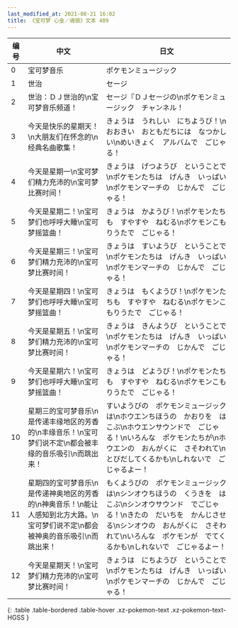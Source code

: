```yaml
---
last_modified_at: 2021-08-21 16:02
title: 《宝可梦 心金／魂银》文本 409
---
```

| 编号 | 中文 | 日文 |
| ---- | ---- | ---- |
| 0 | 宝可梦音乐 | ポケモンミュージック |
| 1 | 世治 | セージ |
| 2 | 世治：ＤＪ世治的\n宝可梦音乐频道！ | セージ『ＤＪセージの\nポケモンミュージック　チャンネル！ |
| 3 | 今天是快乐的星期天！\n大朋友们在怀念的\n经典名曲歌集！ | きょうは　うれしい　にちようび！\nおおきい　おともだちには　なつかしい\nめいきょく　アルバムで　ごじゃる！ |
| 4 | 今天是星期一\n宝可梦们精力充沛的\n宝可梦比赛时间！ | きょうは　げつようび　ということで\nポケモンたちは　げんき　いっぱい\nポケモンマーチの　じかんで　ごじゃる！ |
| 5 | 今天是星期二！\n宝可梦们也呼呼大睡\n宝可梦摇篮曲！ | きょうは　かようび！\nポケモンたちも　すやすや　ねむる\nポケモンこもりうたで　ごじゃる！ |
| 6 | 今天是星期三！\n宝可梦们精力充沛的\n宝可梦比赛时间！ | きょうは　すいようび　ということで\nポケモンたちは　げんき　いっぱい\nポケモンマーチの　じかんで　ごじゃる！ |
| 7 | 今天是星期四！\n宝可梦们也呼呼大睡\n宝可梦摇篮曲！ | きょうは　もくようび！\nポケモンたちも　すやすや　ねむる\nポケモンこもりうたで　ごじゃる！ |
| 8 | 今天是星期五！\n宝可梦们精力充沛的\n宝可梦比赛时间！ | きょうは　きんようび　ということで\nポケモンたちは　げんき　いっぱい\nポケモンマーチの　じかんで　ごじゃる！ |
| 9 | 今天是星期六！\n宝可梦们也呼呼大睡\n宝可梦摇篮曲！ | きょうは　どようび！\nポケモンたちも　すやすや　ねむる\nポケモンこもりうたで　ごじゃる！ |
| 10 | 星期三的宝可梦音乐\n是传递丰缘地区的芳香的\n丰缘音乐！\n宝可梦们说不定\n都会被丰缘的音乐吸引\n而跳出来！ | すいようびの　ポケモンミュージックは\nホウエンちほうの　かおりを　はこぶ\nホウエンサウンドで　ごじゃる！\nいろんな　ポケモンたちが\nホウエンの　おんがくに　さそわれて\nとびだしてくるかも\nしれないで　ごじゃるよー！ |
| 11 | 星期四的宝可梦音乐\n是传递神奥地区的芳香的\n神奥音乐！\n能让人感知到北方大路。\n宝可梦们说不定\n都会被神奥的音乐吸引\n而跳出来！ | もくようびの　ポケモンミュージックは\nシンオウちほうの　くうきを　はこぶ\nシンオウサウンド　でごじゃる！\nきたの　だいちを　かんじさせる\nシンオウの　おんがくに　さそわれて\nいろんな　ポケモンが　でてくるかも\nしれないで　ごじゃるよー！ |
| 12 | 今天是星期天！\n宝可梦们精力充沛的\n宝可梦比赛时间！ | きょうは　にちようび　ということで\nポケモンたちは　げんき　いっぱい\nポケモンマーチの　じかんで　ごじゃる！ |
{: .table .table-bordered .table-hover .xz-pokemon-text .xz-pokemon-text-HGSS }